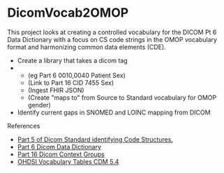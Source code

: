 # DicomVocab2OMOP
This project looks at creating a controlled vocabulary for the DICOM Pt 6 Data Dictionary with a focus on CS code strings in the OMOP vocabulary format and harmonizing common data elements (CDE).

- Create a library that takes a dicom tag
- - (eg Part 6 0010,0040 Patient Sex)
  - (Link to Part 16 CID 7455 Sex)
  - (Ingest FHIR JSON)
  - (Create "maps to" from Source to Standard vocabulary for OMOP gender)
- Identify current gaps in SNOMED and LOINC mapping from DICOM 

References
- [Part 5 of Dicom Standard identifying Code Structures.](https://dicom.nema.org/medical/dicom/current/output/html/part05.html)
- [Part 6 Dicom Data Dictionary](https://dicom.nema.org/medical/dicom/current/output/html/part06.html)
- [Part 16 Dicom Context Groups](https://dicom.nema.org/medical/dicom/current/output/html/part16.html#sect_CID_2)
- [OHDSI Vocabulary Tables CDM 5.4](https://ohdsi.github.io/CommonDataModel/cdm54.html#Vocabulary_Tables)




